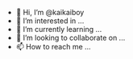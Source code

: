 - 👋 Hi, I’m @kaikaiboy
- 👀 I’m interested in ...
- 🌱 I’m currently learning ...
- 💞️ I’m looking to collaborate on ...
- 📫 How to reach me ...

<!---
kaikaiboy/kaikaiboy is a ✨ special ✨ repository because its `README.md` (this file) appears on your GitHub profile.
You can click the Preview link to take a look at your changes.
--->
